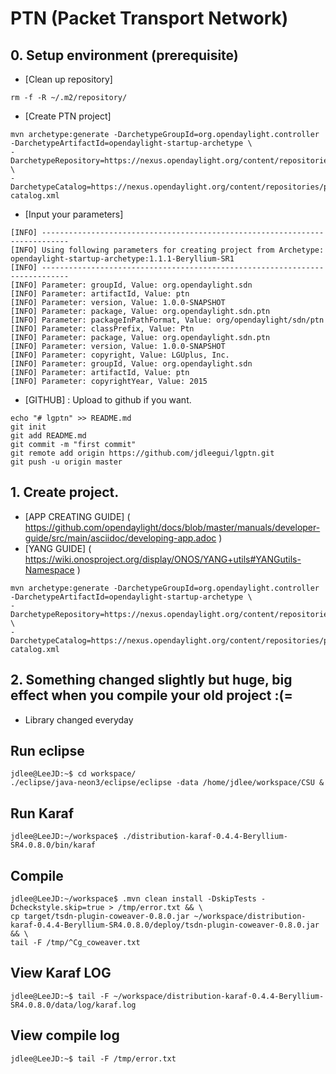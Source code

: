 # PTN (Packet Transport Network)

## 0. Setup environment (prerequisite)
- [Clean up repository]
```
rm -f -R ~/.m2/repository/
```
- [Create PTN project]
```
mvn archetype:generate -DarchetypeGroupId=org.opendaylight.controller -DarchetypeArtifactId=opendaylight-startup-archetype \
-DarchetypeRepository=https://nexus.opendaylight.org/content/repositories/public/ \
-DarchetypeCatalog=https://nexus.opendaylight.org/content/repositories/public/archetype-catalog.xml
```
- [Input your parameters]
```
[INFO] ----------------------------------------------------------------------------
[INFO] Using following parameters for creating project from Archetype: opendaylight-startup-archetype:1.1.1-Beryllium-SR1
[INFO] ----------------------------------------------------------------------------
[INFO] Parameter: groupId, Value: org.opendaylight.sdn
[INFO] Parameter: artifactId, Value: ptn
[INFO] Parameter: version, Value: 1.0.0-SNAPSHOT
[INFO] Parameter: package, Value: org.opendaylight.sdn.ptn
[INFO] Parameter: packageInPathFormat, Value: org/opendaylight/sdn/ptn
[INFO] Parameter: classPrefix, Value: Ptn
[INFO] Parameter: package, Value: org.opendaylight.sdn.ptn
[INFO] Parameter: version, Value: 1.0.0-SNAPSHOT
[INFO] Parameter: copyright, Value: LGUplus, Inc.
[INFO] Parameter: groupId, Value: org.opendaylight.sdn
[INFO] Parameter: artifactId, Value: ptn
[INFO] Parameter: copyrightYear, Value: 2015
```
- [GITHUB] : Upload to github if you want.
```
echo "# lgptn" >> README.md
git init
git add README.md
git commit -m "first commit"
git remote add origin https://github.com/jdleegui/lgptn.git
git push -u origin master
```
## 1. Create project.
- [APP CREATING GUIDE] ( https://github.com/opendaylight/docs/blob/master/manuals/developer-guide/src/main/asciidoc/developing-app.adoc )
- [YANG GUIDE] ( https://wiki.onosproject.org/display/ONOS/YANG+utils#YANGutils-Namespace )
``` 
mvn archetype:generate -DarchetypeGroupId=org.opendaylight.controller -DarchetypeArtifactId=opendaylight-startup-archetype \
-DarchetypeRepository=https://nexus.opendaylight.org/content/repositories/public/ \
-DarchetypeCatalog=https://nexus.opendaylight.org/content/repositories/public/archetype-catalog.xml
```

## 2. Something changed slightly but huge, big effect when you compile your old project :(=

- Library changed everyday 

## Run eclipse
```
jdlee@LeeJD:~$ cd workspace/ 
./eclipse/java-neon3/eclipse/eclipse -data /home/jdlee/workspace/CSU &
```
## Run Karaf
```
jdlee@LeeJD:~/workspace$ ./distribution-karaf-0.4.4-Beryllium-SR4.0.8.0/bin/karaf
```
## Compile
```
jdlee@LeeJD:~/workspace$ .mvn clean install -DskipTests -Dcheckstyle.skip=true > /tmp/error.txt && \
cp target/tsdn-plugin-coweaver-0.8.0.jar ~/workspace/distribution-karaf-0.4.4-Beryllium-SR4.0.8.0/deploy/tsdn-plugin-coweaver-0.8.0.jar && \
tail -F /tmp/^Cg_coweaver.txt
```
## View Karaf LOG
```
jdlee@LeeJD:~$ tail -F ~/workspace/distribution-karaf-0.4.4-Beryllium-SR4.0.8.0/data/log/karaf.log
```
## View compile log
```
jdlee@LeeJD:~$ tail -F /tmp/error.txt
```
